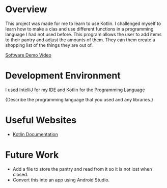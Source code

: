 # Overview
This project was made for me to learn to use Kotlin. I challenged myself to learn how to make
a clas and use different functions in a programming language I had not used before. 
This program allows the user to add items to their pantry and adjust the amounts of them. 
They can them create a shopping list of the things they are out of.

[Software Demo Video](https://youtu.be/bBF8pyUW0RQ)

# Development Environment

I used IntelliJ for my IDE and Kotlin for the Programming Language

{Describe the programming language that you used and any libraries.}

# Useful Websites

* [Kotlin Documentation]([http://url.link.goes.here](https://kotlinlang.org/docs/home.html))

# Future Work

* Add a file to store the pantry and read from it so it is not lost when closed.
* Convert this into an app using Android Studio.
